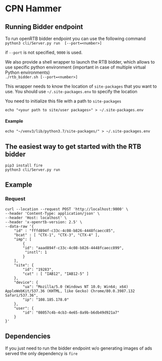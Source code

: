 # CPN Hammer

## Running Bidder endpoint

To run openRTB bidder endpoint you can use the following command <br>
`python3 cli/Server.py run  [--port=<number>]`

if `--port` is not specified, `9000` is used.

We also provide a shell wrapper to launch the RTB bidder, which allows to use specific python environment 
(important in case of multiple virtual Python environments)<br>
`./rtb_bidder.sh [--port=<number>]`

This wrapper needs to know the location of `site-packages` that you want to use.  You should use `~/.site-packages.env`
to specify the location

You need to initialize this file with a path to `site-packages`<br>

`echo "<your path to site/user packages>" > ~/.site-packages.env`

#### Example
`echo "~/venv3/lib/python3.7/site-packages/" > ~/.site-packages.env`

## The easiest way to get started with the RTB bidder
```shell script
pip3 install fire
python3 cli/Server.py run
```

## Example
### Request
```shell script
curl --location --request POST 'http://localhost:9000' \
--header 'Content-Type: application/json' \
--header 'Host: localhost' \
--header 'x-openrtb-version: 2.5' \
--data-raw '{
    "id" : "fffd894f-c33c-4c08-b826-4448fcaecc85",
    "bcat" : [ "CTX-1", "CTX-3", "CTX-4" ],
    "imp": [
        {
        "id": "aaad894f-c33c-4c08-b826-4448fcaecc899",
         "instl": 1
        }
    ],
    "site": {
        "id": "19283",
        "cat" : [ "IAB12", "IAB12-5" ]
    },
    "device": {
        "ua": "Mozilla/5.0 (Windows NT 10.0; Win64; x64) AppleWebKit/537.36 (KHTML, like Gecko) Chrome/80.0.3987.132 Safari/537.36",
        "ip": "108.185.178.0"
    },
    "user": {
        "id": "08057c4b-4cb3-4e65-8a9b-b6db49d921a7"
    }
}'
```

## Dependencies
If you just need to run the bidder endpoint w/o generating images of ads served the only dependency is `fire` <br>


